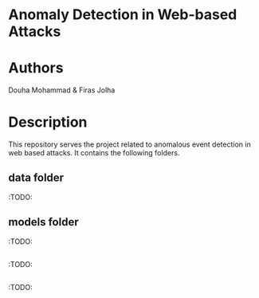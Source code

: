 # Anomaly Detection in Web-based Attacks 

# Authors
Douha Mohammad & Firas Jolha

# Description
This repository serves the project related to anomalous event detection in web based attacks. It contains the following folders.

## data folder
:TODO:


## models folder
:TODO:


## 
:TODO:

##
:TODO:




